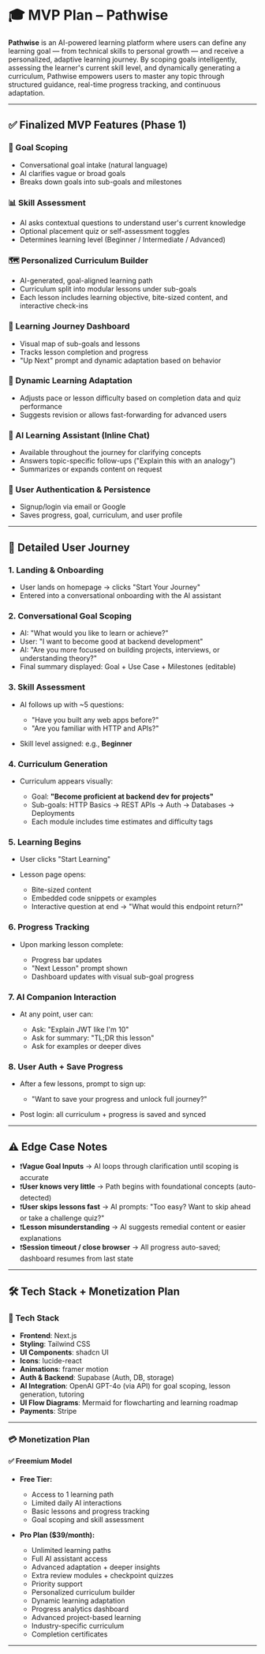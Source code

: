 # 🎓 MVP Plan – Pathwise

**Pathwise** is an AI-powered learning platform where users can define any learning goal — from technical skills to personal growth — and receive a personalized, adaptive learning journey. By scoping goals intelligently, assessing the learner's current skill level, and dynamically generating a curriculum, Pathwise empowers users to master any topic through structured guidance, real-time progress tracking, and continuous adaptation.

---

## ✅ Finalized MVP Features (Phase 1)

### 🧠 Goal Scoping

* Conversational goal intake (natural language)
* AI clarifies vague or broad goals
* Breaks down goals into sub-goals and milestones

### 📊 Skill Assessment

* AI asks contextual questions to understand user's current knowledge
* Optional placement quiz or self-assessment toggles
* Determines learning level (Beginner / Intermediate / Advanced)

### 🗺️ Personalized Curriculum Builder

* AI-generated, goal-aligned learning path
* Curriculum split into modular lessons under sub-goals
* Each lesson includes learning objective, bite-sized content, and interactive check-ins

### 🧭 Learning Journey Dashboard

* Visual map of sub-goals and lessons
* Tracks lesson completion and progress
* "Up Next" prompt and dynamic adaptation based on behavior

### 🔄 Dynamic Learning Adaptation

* Adjusts pace or lesson difficulty based on completion data and quiz performance
* Suggests revision or allows fast-forwarding for advanced users

### 💬 AI Learning Assistant (Inline Chat)

* Available throughout the journey for clarifying concepts
* Answers topic-specific follow-ups ("Explain this with an analogy")
* Summarizes or expands content on request

### 🔐 User Authentication & Persistence

* Signup/login via email or Google
* Saves progress, goal, curriculum, and user profile

---

## 👣 Detailed User Journey

### 1. **Landing & Onboarding**

* User lands on homepage → clicks "Start Your Journey"
* Entered into a conversational onboarding with the AI assistant

### 2. **Conversational Goal Scoping**

* AI: "What would you like to learn or achieve?"
* User: "I want to become good at backend development"
* AI: "Are you more focused on building projects, interviews, or understanding theory?"
* Final summary displayed: Goal + Use Case + Milestones (editable)

### 3. **Skill Assessment**

* AI follows up with \~5 questions:

  * "Have you built any web apps before?"
  * "Are you familiar with HTTP and APIs?"
* Skill level assigned: e.g., **Beginner**

### 4. **Curriculum Generation**

* Curriculum appears visually:

  * Goal: **"Become proficient at backend dev for projects"**
  * Sub-goals: HTTP Basics → REST APIs → Auth → Databases → Deployments
  * Each module includes time estimates and difficulty tags

### 5. **Learning Begins**

* User clicks "Start Learning"
* Lesson page opens:

  * Bite-sized content
  * Embedded code snippets or examples
  * Interactive question at end → "What would this endpoint return?"

### 6. **Progress Tracking**

* Upon marking lesson complete:

  * Progress bar updates
  * "Next Lesson" prompt shown
  * Dashboard updates with visual sub-goal progress

### 7. **AI Companion Interaction**

* At any point, user can:

  * Ask: "Explain JWT like I'm 10"
  * Ask for summary: "TL;DR this lesson"
  * Ask for examples or deeper dives

### 8. **User Auth + Save Progress**

* After a few lessons, prompt to sign up:

  * "Want to save your progress and unlock full journey?"
* Post login: all curriculum + progress is saved and synced

---

## ⚠️ Edge Case Notes

* ❗**Vague Goal Inputs** → AI loops through clarification until scoping is accurate
* ❗**User knows very little** → Path begins with foundational concepts (auto-detected)
* ❗**User skips lessons fast** → AI prompts: "Too easy? Want to skip ahead or take a challenge quiz?"
* ❗**Lesson misunderstanding** → AI suggests remedial content or easier explanations
* ❗**Session timeout / close browser** → All progress auto-saved; dashboard resumes from last state

---

## 🛠️ Tech Stack + Monetization Plan

### 🧱 Tech Stack

* **Frontend**: Next.js
* **Styling**: Tailwind CSS
* **UI Components**: shadcn UI
* **Icons**: lucide-react
* **Animations**: framer motion
* **Auth & Backend**: Supabase (Auth, DB, storage)
* **AI Integration**: OpenAI GPT-4o (via API) for goal scoping, lesson generation, tutoring
* **UI Flow Diagrams**: Mermaid for flowcharting and learning roadmap
* **Payments**: Stripe

---

### 💳 Monetization Plan

#### ✅ **Freemium Model**

* **Free Tier:**

  * Access to 1 learning path
  * Limited daily AI interactions
  * Basic lessons and progress tracking
  * Goal scoping and skill assessment

* **Pro Plan (\$39/month):**

  * Unlimited learning paths
  * Full AI assistant access
  * Advanced adaptation + deeper insights
  * Extra review modules + checkpoint quizzes
  * Priority support
  * Personalized curriculum builder
  * Dynamic learning adaptation
  * Progress analytics dashboard
  * Advanced project-based learning
  * Industry-specific curriculum
  * Completion certificates

---